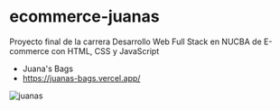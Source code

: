 # ecommerce-juanas

Proyecto final de la carrera Desarrollo Web Full Stack en NUCBA de E-commerce con HTML, CSS y JavaScript  
- Juana's Bags
- https://juanas-bags.vercel.app/

![juanas](https://user-images.githubusercontent.com/99261724/167211804-05a30a1e-5e7b-4df8-907f-a3e7e5edf391.png)
